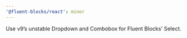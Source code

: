 ```yaml
---
'@fluent-blocks/react': minor
---
```


Use v9’s unstable Dropdown and Combobox for Fluent Blocks’ Select.
